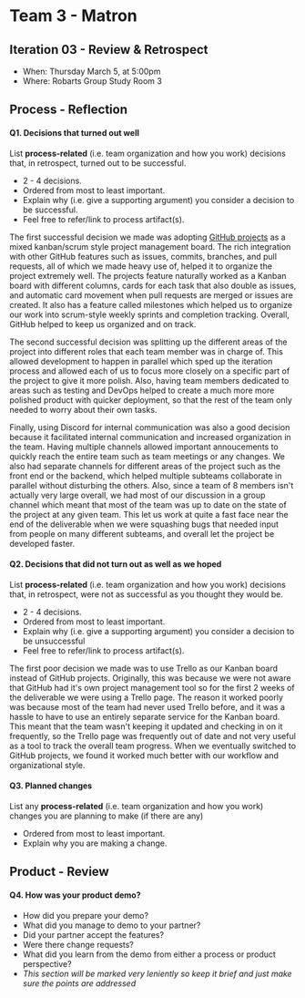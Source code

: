 # Team 3 - Matron

## Iteration 03 - Review & Retrospect

 * When: Thursday March 5, at 5:00pm
 * Where: Robarts Group Study Room 3

## Process - Reflection


#### Q1. Decisions that turned out well

List **process-related** (i.e. team organization and how you work) decisions that, in retrospect, turned out to be successful.


 * 2 - 4 decisions.
 * Ordered from most to least important.
 * Explain why (i.e. give a supporting argument) you consider a decision to be successful.
 * Feel free to refer/link to process artifact(s).

The first successful decision we made was adopting [GitHub projects](https://github.com/csc301-winter-2020/team-project-3-matron/projects/1) as a mixed kanban/scrum style project management board. The rich integration with other GitHub features such as issues, commits, branches, and pull requests, all of which we made heavy use of, helped it to organize the project extremely well. The projects feature naturally worked as a Kanban board with different columns, cards for each task that also double as issues, and automatic card movement when pull requests are merged or issues are created. It also has a feature called milestones which helped us to organize our work into scrum-style weekly sprints and completion tracking. Overall, GitHub helped to keep us organized and on track.

The second successful decision was splitting up the different areas of the project into different roles that each team member was in charge of. This allowed development to happen in parallel which sped up the iteration process and allowed each of us to focus more closely on a specific part of the project to give it more polish. Also, having team members dedicated to areas such as testing and DevOps helped to create a much more more polished product with quicker deployment, so that the rest of the team only needed to worry about their own tasks.

Finally, using Discord for internal communication was also a good decision because it facilitated internal communication and increased organization in the team. Having multiple channels allowed important annoucements to quickly reach the entire team such as team meetings or any changes. We also had separate channels for different areas of the project such as the front end or the backend, which helped multiple subteams collaborate in parallel without disturbing the others. Also, since a team of 8 members isn't actually very large overall, we had most of our discussion in a group channel which meant that most of the team was up to date on the state of the project at any given team. This let us work at quite a fast face near the end of the deliverable when we were squashing bugs that needed input from people on many different subteams, and overall let the project be developed faster.

#### Q2. Decisions that did not turn out as well as we hoped

List **process-related** (i.e. team organization and how you work) decisions that, in retrospect, were not as successful as you thought they would be.

 * 2 - 4 decisions.
 * Ordered from most to least important.
 * Explain why (i.e. give a supporting argument) you consider a decision to be unsuccessful
 * Feel free to refer/link to process artifact(s).
 
The first poor decision we made was to use Trello as our Kanban board instead of GitHub projects. Originally, this was because we were not aware that GitHub had it's own project management tool so for the first 2 weeks of the deliverable we were using a Trello page. The reason it worked poorly was because most of the team had never used Trello before, and it was a hassle to have to use an entirely separate service for the Kanban board. This meant that the team wasn't keeping it updated and checking in on it frequently, so the Trello page was frequently out of date and not very useful as a tool to track the overall team progress. When we eventually switched to GitHub projects, we found it worked much better with our workflow and organizational style.


#### Q3. Planned changes

List any **process-related** (i.e. team organization and how you work) changes you are planning to make (if there are any)

 * Ordered from most to least important.
 * Explain why you are making a change.


## Product - Review

#### Q4. How was your product demo?
 * How did you prepare your demo?
 * What did you manage to demo to your partner?
 * Did your partner accept the features?
 * Were there change requests?
 * What did you learn from the demo from either a process or product perspective?
 * *This section will be marked very leniently so keep it brief and just make sure the points are addressed*

